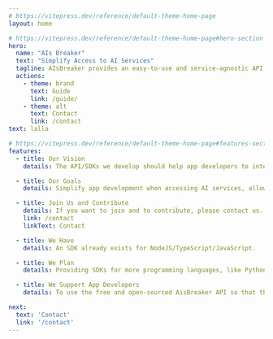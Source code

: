 ```yaml
---
# https://vitepress.dev/reference/default-theme-home-page
layout: home

# https://vitepress.dev/reference/default-theme-home-page#hero-section
hero:
  name: "AIs Breaker"
  text: "Simplify Access to AI Services"
  tagline: AIsBreaker provides an easy-to-use and service-agnostic API to access different AI services (like OpenAI/ChatGPT API, Open-Assistant API, Google Bart API and many more) in a uniform way.
  actions:
    - theme: brand
      text: Guide
      link: /guide/
    - theme: alt
      text: Contact
      link: /contact
text: lalla

# https://vitepress.dev/reference/default-theme-home-page#features-section
features:
  - title: Our Vision
    details: The API/SDKs we develop should help app developers to integrate AI services into their apps in a simple and uniform way. Without the need to learn a service specific API. With the possiblility to easy switch to an alternative AI service, so that the app developer can choose the AI service that currently fits best for her/his app.

  - title: Our Goals
    details: Simplify app development when accessing AI services, allow easy switch to an alternative AI service, prevent vendor lock-in, provide simple and clean APIs/SDKs/tools, provide very good docs, support of many programming languages and environments.

  - title: Join Us and Contribute
    details: If you want to join and to contribute, please contact us. Or contribute directly to one of our GitHub repos.
    link: /contact
    linkText: Contact

  - title: We Have
    details: An SDK already exists for NodeJS/TypeScript/JavaScript.

  - title: We Plan
    details: Providing SDKs for more programming languages, like Python, Java/Kotlin/JVM and maybe more. We also plan to provide demo apps and refrence clients for different use cases.

  - title: We Support App Developers
    details: To use the free and open-sourced AisBreaker API so that they can simply select and use the best AI service without to fear vendor lock-in. App Developers should focus on developing great apps.

next:
  text: 'Contact'
  link: '/contact'
---
```



